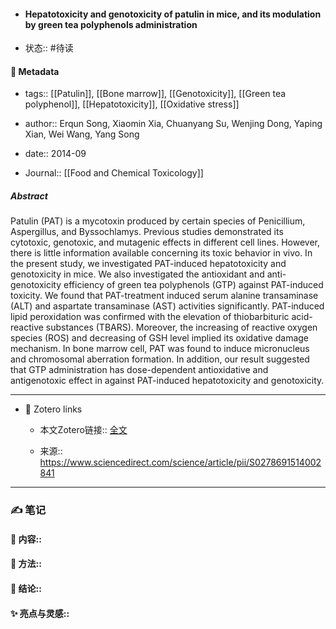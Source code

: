 - #### Hepatotoxicity and genotoxicity of patulin in mice, and its modulation by green tea polyphenols administration

- 状态:: #待读

#### 🔢 Metadata

  - tags:: [[Patulin]], [[Bone marrow]], [[Genotoxicity]], [[Green tea polyphenol]], [[Hepatotoxicity]], [[Oxidative stress]]

  - author:: Erqun Song, Xiaomin Xia, Chuanyang Su, Wenjing Dong, Yaping Xian, Wei Wang, Yang Song

  - date:: 2014-09

  - Journal:: [[Food and Chemical Toxicology]]

##### Abstract
Patulin (PAT) is a mycotoxin produced by certain species of Penicillium, Aspergillus, and Byssochlamys. Previous studies demonstrated its cytotoxic, genotoxic, and mutagenic effects in different cell lines. However, there is little information available concerning its toxic behavior in vivo. In the present study, we investigated PAT-induced hepatotoxicity and genotoxicity in mice. We also investigated the antioxidant and anti-genotoxicity efficiency of green tea polyphenols (GTP) against PAT-induced toxicity. We found that PAT-treatment induced serum alanine transaminase (ALT) and aspartate transaminase (AST) activities significantly. PAT-induced lipid peroxidation was confirmed with the elevation of thiobarbituric acid-reactive substances (TBARS). Moreover, the increasing of reactive oxygen species (ROS) and decreasing of GSH level implied its oxidative damage mechanism. In bone marrow cell, PAT was found to induce micronucleus and chromosomal aberration formation. In addition, our result suggested that GTP administration has dose-dependent antioxidative and antigenotoxic effect in against PAT-induced hepatotoxicity and genotoxicity.

---
- 🔗 Zotero links 

  - 本文Zotero链接:: [全文](zotero://select/library/items/434J2Y2L)

  - 来源:: https://www.sciencedirect.com/science/article/pii/S0278691514002841

---

### ✍️ 笔记

  #### 📖 内容:: 
  
  #### 🧫 方法:: 
  
  #### 💽 结论:: 
  
  #### ✨ 亮点与灵感:: 

